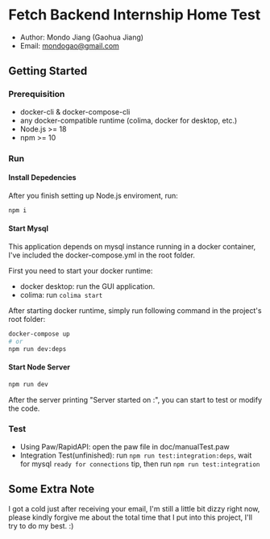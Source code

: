# Fetch Backend Internship Home Test

* Author: Mondo Jiang (Gaohua Jiang)
* Email: mondogao@gmail.com

## Getting Started

### Prerequisition

- docker-cli & docker-compose-cli
- any docker-compatible runtime (colima, docker for desktop, etc.)
- Node.js >= 18
- npm >= 10

### Run

#### Install Depedencies

After you finish setting up Node.js enviroment, run:

```bash
npm i
```

#### Start Mysql

This application depends on mysql instance running in a docker container, I've included the docker-compose.yml in the root folder.

First you need to start your docker runtime:
- docker desktop: run the GUI application.
- colima: run `colima start`

After starting docker runtime, simply run following command in the project's root folder:

```bash
docker-compose up
# or 
npm run dev:deps
```

#### Start Node Server

```bash
npm run dev
```

After the server printing "Server started on <host>:<port>", you can start to test or modify the code.

### Test

* Using Paw/RapidAPI: open the paw file in doc/manualTest.paw
* Integration Test(unfinished): run `npm run test:integration:deps`, wait for mysql `ready for connections` tip, then run `npm run test:integration`

## Some Extra Note

I got a cold just after receiving your email, I'm still a little bit dizzy right now, please kindly forgive me about the total time that I put into this project, I'll try to do my best. :)
